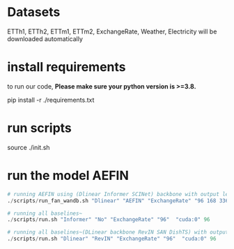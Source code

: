 # Datasets
ETTh1, ETTh2, ETTm1, ETTm2, ExchangeRate, Weather, Electricity will be downloaded automatically


# install requirements

to run our code, **Please make sure your python version is >=3.8.**

pip install -r ./requirements.txt


# run scripts
source ./init.sh 


# run the model AEFIN
```python
# running AEFIN using (Dlinear Informer SCINet) backbone with output length 96, 168, 336, 720 on dataset (ExchangeRate Electricity ETTh1 ETTh2) with input window 96, and hyperparameter k
./scripts/run_fan_wandb.sh "Dlinear" "AEFIN" "ExchangeRate" "96 168 336 720" "cuda:0" 96 "{freq_topk:2}"

# running all baselines~
./scripts/run.sh "Informer" "No" "ExchangeRate" "96"  "cuda:0" 96 

# running all baselines~(DLinear backbone RevIN SAN DishTS) with output length 96, 168, 336, 720 on dataset ETTm1 ETTm2 with input window 96
./scripts/run.sh "Dlinear" "RevIN" "ExchangeRate" "96"  "cuda:0" 96

